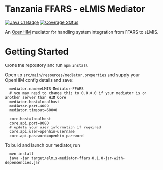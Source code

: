 # Tanzania FFARS - eLMIS Mediator
[![Java CI Badge](https://github.com/SoftmedTanzania/elmis-mediator-ffars/workflows/Java%20CI%20with%20Maven/badge.svg)](https://github.com/SoftmedTanzania/elmis-mediator-ffars/actions?query=workflow%3A%22Java+CI+with+Maven%22)
[![Coverage Status](https://coveralls.io/repos/github/SoftmedTanzania/elmis-mediator-ffars/badge.svg?branch=development)](https://coveralls.io/github/SoftmedTanzania/elmis-mediator-ffars?branch=development)

An [OpenHIM](http://openhim.org/) mediator for handling system integration  from FFARS to eLMIS.

# Getting Started
Clone the repository and run `npm install`

Open up `src/main/resources/mediator.properties` and supply your OpenHIM config details and save:

```
  mediator.name=eLMIS-Mediator-FFARS
  # you may need to change this to 0.0.0.0 if your mediator is on another server than HIM Core
  mediator.host=localhost
  mediator.port=4000
  mediator.timeout=60000

  core.host=localhost
  core.api.port=8080
  # update your user information if required
  core.api.user=openhim-username
  core.api.password=openhim-password
```

To build and launch our mediator, run

```
  mvn install
  java -jar target/elmis-mediator-ffars-0.1.0-jar-with-dependencies.jar
```
